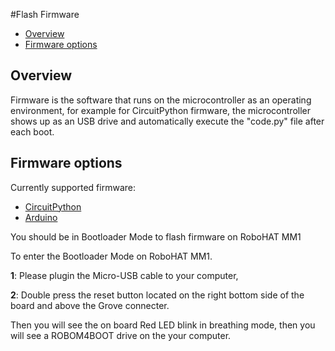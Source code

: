 #Flash Firmware

* [Overview](#overview)
* [Firmware options](#firmware-options)

## Overview

Firmware is the software that runs on the microcontroller as an operating environment, for example for CircuitPython firmware, the microcontroller shows up as an USB drive and automatically execute the "code.py" file after each boot.

## Firmware options

Currently supported firmware:

  * [CircuitPython](/firmwares/circuitpython/)
  * [Arduino](/firmwares/arduino/)

You should be in Bootloader Mode to flash firmware on RoboHAT MM1

To enter the Bootloader Mode on RoboHAT MM1.

**1**: Please plugin the Micro-USB cable to your computer,

**2**: Double press the reset button located on the right bottom side of the board and above the Grove connecter.

Then you will see the on board Red LED blink in breathing mode, then you will see a ROBOM4BOOT drive on the your computer.

